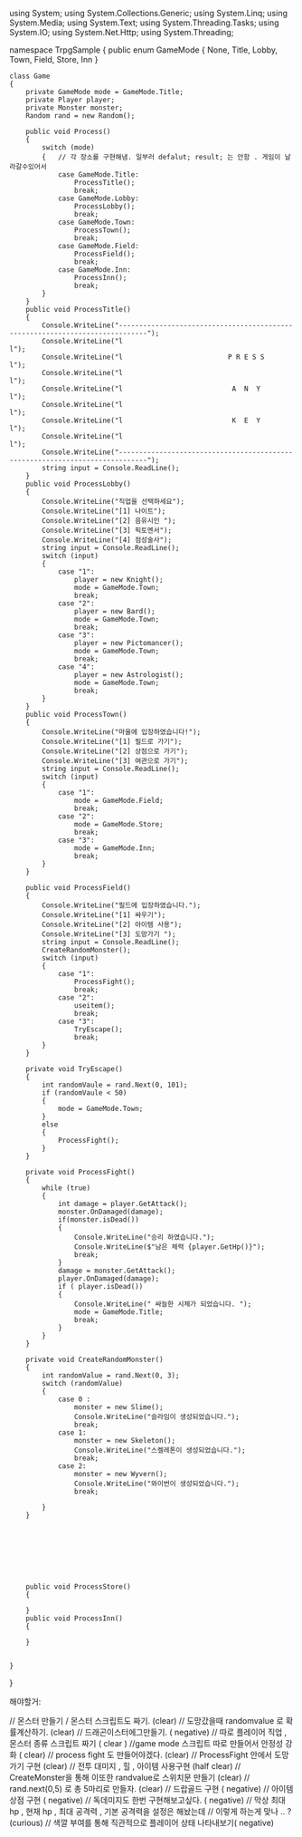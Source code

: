 using System;
using System.Collections.Generic;
using System.Linq;
using System.Media;
using System.Text;
using System.Threading.Tasks;
using System.IO;
using System.Net.Http;
using System.Threading;


namespace TrpgSample
{
    public enum GameMode
    {
        None,
        Title,
        Lobby,
        Town,
        Field,
        Store,
        Inn
    }

    class Game
    {
        private GameMode mode = GameMode.Title;
        private Player player;
        private Monster monster;
        Random rand = new Random();

        public void Process()
        {
            switch (mode)
            {   // 각 장소를 구현해냄. 일부러 defalut; result; 는 안함 . 게임이 날라갈수있어서
                case GameMode.Title:
                    ProcessTitle();
                    break;
                case GameMode.Lobby:
                    ProcessLobby();
                    break;
                case GameMode.Town:
                    ProcessTown();
                    break;
                case GameMode.Field:
                    ProcessField();
                    break;
                case GameMode.Inn:
                    ProcessInn();
                    break;
            }
        }
        public void ProcessTitle()
        {
            Console.WriteLine("-----------------------------------------------------------------------------");
            Console.WriteLine("l                                                                           l");
            Console.WriteLine("l                          P R E S S                                        l");
            Console.WriteLine("l                                                                           l");
            Console.WriteLine("l                           A  N  Y                                         l");
            Console.WriteLine("l                                                                           l");
            Console.WriteLine("l                           K  E  Y                                         l");
            Console.WriteLine("l                                                                           l");
            Console.WriteLine("-----------------------------------------------------------------------------");
            string input = Console.ReadLine();
        }
        public void ProcessLobby()
        {
            Console.WriteLine("직업을 선택하세요");
            Console.WriteLine("[1] 나이트");
            Console.WriteLine("[2] 음유시인 ");
            Console.WriteLine("[3] 픽토멘서");
            Console.WriteLine("[4] 점성술사");
            string input = Console.ReadLine();
            switch (input)
            {
                case "1":
                    player = new Knight();
                    mode = GameMode.Town;
                    break;
                case "2":
                    player = new Bard();
                    mode = GameMode.Town;
                    break;
                case "3":
                    player = new Pictomancer();
                    mode = GameMode.Town;
                    break;
                case "4":
                    player = new Astrologist();
                    mode = GameMode.Town;
                    break;
            }
        }
        public void ProcessTown()
        {
            Console.WriteLine("마을에 입장하였습니다!");
            Console.WriteLine("[1] 필드로 가기");
            Console.WriteLine("[2] 상점으로 가기");
            Console.WriteLine("[3] 여관으로 가기");
            string input = Console.ReadLine();
            switch (input)
            {
                case "1":
                    mode = GameMode.Field;
                    break;
                case "2":
                    mode = GameMode.Store;
                    break;
                case "3":
                    mode = GameMode.Inn;
                    break;
            }
        }

        public void ProcessField()
        {
            Console.WriteLine("필드에 입장하였습니다.");
            Console.WriteLine("[1] 싸우기");
            Console.WriteLine("[2] 아이템 사용");
            Console.WriteLine("[3] 도망가기 ");
            string input = Console.ReadLine();
            CreateRandomMonster();
            switch (input)
            {
                case "1":
                    ProcessFight();
                    break;
                case "2":
                    useitem();
                    break;
                case "3":
                    TryEscape();
                    break;
            }
        }

        private void TryEscape()
        {
            int randomVaule = rand.Next(0, 101);
            if (randomVaule < 50)
            {
                mode = GameMode.Town;
            }
            else
            {
                ProcessFight();
            }
        }

        private void ProcessFight()
        {
            while (true)
            {
                int damage = player.GetAttack();
                monster.OnDamaged(damage);
                if(monster.isDead())
                {
                    Console.WriteLine("승리 하였습니다.");
                    Console.WriteLine($"남은 체력 {player.GetHp()}");
                    break;
                }
                damage = monster.GetAttack();
                player.OnDamaged(damage);
                if ( player.isDead())
                {
                    Console.WriteLine(" 싸늘한 시체가 되었습니다. ");
                    mode = GameMode.Title;
                    break;
                }
            }
        }

        private void CreateRandomMonster()
        {
            int randomValue = rand.Next(0, 3);
            switch (randomValue)
            {
                case 0 :
                    monster = new Slime();
                    Console.WriteLine("슬라임이 생성되었습니다.");
                    break;
                case 1:
                    monster = new Skeleton();
                    Console.WriteLine("스켈레톤이 생성되었습니다.");
                    break;
                case 2:
                    monster = new Wyvern();
                    Console.WriteLine("와이번이 생성되었습니다.");
                    break;
                
            }
        }








        public void ProcessStore()
        {

        }
        public void ProcessInn()
        { 
        
        }


    }



}


해야할거:

 // 몬스터 만들기 / 몬스터 스크립트도 짜기. (clear)
 // 도망갔을때 randomvalue 로 확률계산하기. (clear)
 // 드래곤이스터에그만들기. ( negative)
// 따로 플레이어 직업 , 몬스터 종류 스크립트 짜기 ( clear )
//game mode 스크립트 따로 만들어서 안정성 강화 ( clear)
 // process fight 도 만들어야겠다.  (clear)
 // ProcessFight 안에서 도망가기 구현 (clear)
 // 전투 대미지 , 힐 , 아이템 사용구현 (half clear)
 // CreateMonster을 통해 이또한 randvalue로 스위치문 만들기 (clear)
 // rand.next(0,5) 로 총 5마리로 만들자. (clear)
 // 드랍골드 구현 ( negative)
 // 아이템 상점 구현  ( negative)
// 독데미지도 한번 구현해보고싶다. ( negative)
// 막상 최대 hp , 현재 hp , 최대 공격력 , 기본 공격력을 설정은 해놨는데 
// 이렇게 하는게 맞나 .. ? (curious)
// 색깔 부여를 통해 직관적으로 플레이어 상태 나타내보기( negative)